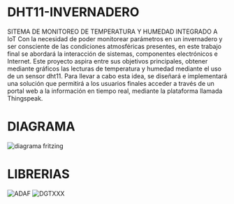 # DHT11-INVERNADERO
SITEMA DE MONITOREO DE TEMPERATURA Y HUMEDAD INTEGRADO A IoT
Con la necesidad de poder monitorear parámetros en un invernadero y ser consciente de las condiciones atmosféricas presentes, en este trabajo final se abordará la interacción de sistemas, componentes electrónicos e Internet.
Este proyecto aspira entre sus objetivos principales, obtener mediante gráficos las lecturas de temperatura y humedad mediante el uso de un sensor dht11.
Para llevar a cabo esta idea, se diseñará e implementará una solución que permitirá a los usuarios finales acceder a través de un portal web a la información en tiempo real, mediante la plataforma llamada Thingspeak.

# DIAGRAMA

![diagrama fritzing](https://user-images.githubusercontent.com/79615803/122656838-e3bff200-d123-11eb-8470-486e32a5c3d2.jpg)

# LIBRERIAS

![ADAF](https://user-images.githubusercontent.com/79615803/122656883-4adda680-d124-11eb-9fb5-24892f30032e.jpg)
![DGTXXX](https://user-images.githubusercontent.com/79615803/122656884-4dd89700-d124-11eb-8988-9254426bb410.jpg)

